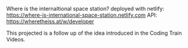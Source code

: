 Where is the internaltional space station?
deployed with netlify: https://where-is-international-space-station.netlify.com
API: https://wheretheiss.at/w/developer

This projected is a follow up of the idea introduced in the Coding Train Videos.
